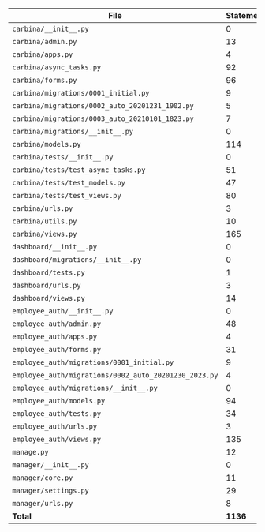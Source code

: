 | File                                                | Statements | Missing | Coverage |
|-----------------------------------------------------|------------|---------|----------|
| `carbina/__init__.py`                               | 0          | 0       | 100%     |
| `carbina/admin.py`                                    | 13         | 0       | 100%     |
| `carbina/apps.py`                                     | 4          | 0       | 100%     |
| `carbina/async_tasks.py`                              | 92         | 15      | 84%      |
| `carbina/forms.py`                                    | 96         | 56      | 42%      |
| `carbina/migrations/0001_initial.py`                  | 9          | 0       | 100%     |
| `carbina/migrations/0002_auto_20201231_1902.py`       | 5          | 0       | 100%     |
| `carbina/migrations/0003_auto_20210101_1823.py`       | 7          | 0       | 100%     |
| `carbina/migrations/__init__.py`                      | 0          | 0       | 100%     |
| `carbina/models.py`                                   | 114        | 9       | 92%      |
| `carbina/tests/__init__.py`                           | 0          | 0       | 100%     |
| `carbina/tests/test_async_tasks.py`                   | 51         | 0       | 100%     |
| `carbina/tests/test_models.py`                        | 47         | 0       | 100%     |
| `carbina/tests/test_views.py`                         | 80         | 0       | 100%     |
| `carbina/urls.py`                                     | 3          | 0       | 100%     |
| `carbina/utils.py`                                    | 10         | 4       | 60%      |
| `carbina/views.py`                                    | 165        | 66      | 60%      |
| `dashboard/__init__.py`                               | 0          | 0       | 100%     |
| `dashboard/migrations/__init__.py`                    | 0          | 0       | 100%     |
| `dashboard/tests.py`                                  | 1          | 0       | 100%     |
| `dashboard/urls.py`                                   | 3          | 0       | 100%     |
| `dashboard/views.py`                                  | 14         | 4       | 71%      |
| `employee_auth/__init__.py`                           | 0          | 0       | 100%     |
| `employee_auth/admin.py`                              | 48         | 13      | 73%      |
| `employee_auth/apps.py`                               | 4          | 0       | 100%     |
| `employee_auth/forms.py`                              | 31         | 3       | 90%      |
| `employee_auth/migrations/0001_initial.py`            | 9          | 0       | 100%     |
| `employee_auth/migrations/0002_auto_20201230_2023.py` | 4          | 0       | 100%     |
| `employee_auth/migrations/__init__.py`                | 0          | 0       | 100%     |
| `employee_auth/models.py`                             | 94         | 38      | 60%      |
| `employee_auth/tests.py`                              | 34         | 0       | 100%     |
| `employee_auth/urls.py`                               | 3          | 0       | 100%     |
| `employee_auth/views.py`                              | 135        | 61      | 55%      |
| `manage.py`                                           | 12         | 2       | 83%      |
| `manager/__init__.py`                                 | 0          | 0       | 100%     |
| `manager/core.py`                                     | 11         | 9       | 18%      |
| `manager/settings.py`                                 | 29         | 0       | 100%     |
| `manager/urls.py`                                     | 8          | 0       | 100%     |
| **Total**                                           | **1136**   | **280** | **75%**  |
